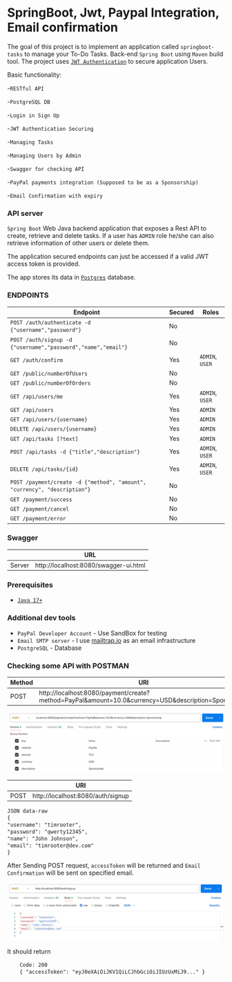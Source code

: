 # SpringBoot, Jwt, Paypal Integration, Email confirmation

The goal of this project is to implement an application called `springboot-tasks` to manage your To-Do Tasks. Back-end `Spring Boot` using `Maven` build tool. The project uses [`JWT Authentication`](https://en.wikipedia.org/wiki/JSON_Web_Token) to secure application Users.

Basic functionality:

-`RESTful API`

-`PostgreSQL DB`

-`Login in Sign Up`

-`JWT Authentication Securing`

-`Managing Tasks`

-`Managing Users by Admin`

-`Swagger for checking API`

-`PayPal payments integration (Supposed to be as a Sponsorship)`

-`Email Confirmation with expiry`


### API server

  `Spring Boot` Web Java backend application that exposes a Rest API to create, retrieve and delete tasks. If a user has `ADMIN` role he/she can also retrieve information of other users or delete them.

  The application secured endpoints can just be accessed if a valid JWT access token is provided.

  The app stores its data in [`Postgres`](https://www.postgresql.org/) database.

### ENDPOINTS

| Endpoint                                                                 | Secured | Roles           |
|--------------------------------------------------------------------------|---------|-----------------|
| `POST /auth/authenticate -d {"username","password"}`                     | No      |                 |
| `POST /auth/signup -d {"username","password","name","email"}`            | No      |                 |
| `GET /auth/confirm`                                                      | Yes     | `ADMIN`, `USER` |
| `GET /public/numberOfUsers`                                              | No      |                 |
| `GET /public/numberOfOrders`                                             | No      |                 |
| `GET /api/users/me`                                                      | Yes     | `ADMIN`, `USER` |
| `GET /api/users`                                                         | Yes     | `ADMIN`         |
| `GET /api/users/{username}`                                              | Yes     | `ADMIN`         |
| `DELETE /api/users/{username}`                                           | Yes     | `ADMIN`         |
| `GET /api/tasks [?text]`                                                 | Yes     | `ADMIN`         |
| `POST /api/tasks -d {"title","description"}`                             | Yes     | `ADMIN`, `USER` |
| `DELETE /api/tasks/{id}`                                                 | Yes     | `ADMIN`, `USER` |
| `POST /payment/create -d {"method", "amount", "currency", "description"}` | No      |                 |
| `GET /payment/success`                                                   | No      |                 |
| `GET /payment/cancel`                                                    | No      |                 |
| `GET /payment/error`                                                     | No      |                 |

### Swagger
|        | URL                                   | 
|--------| ------------------------------------- | 
| Server | http://localhost:8080/swagger-ui.html |                                                                                            |

### Prerequisites

- [`Java 17+`](https://www.oracle.com/java/technologies/downloads/#java17)

### Additional dev tools

- `PayPal Developer Account` - Use SandBox for testing
- `Email SMTP server` - I use [mailtrap.io](https://mailtrap.io) as an email infrastructure
- `PostgreSQL` - Database

### Checking some API with POSTMAN

| Method | URI                                                                                                 | 
|--------|-----------------------------------------------------------------------------------------------------| 
| POST   | http://localhost:8080/payment/create?method=PayPal&amount=10.0&currency=USD&description=Sponsorship | 

![img.png](img.png)

|      | URI                                                                                                | 
|------|----------------------------------------------------------------------------------------------------| 
| POST | http://localhost:8080/auth/signup | 
```
JSON data-raw 
{
"username": "timrooter",
"password": "qwerty12345",
"name": "John Johnson",
"email": "timrooter@dev.com"
}
```
After Sending POST request, `accessToken` will be returned and `Email Confirmation` will be sent on specified email.

![img_1.png](img_1.png)

It should return
```
    Code: 200
    { "accessToken": "eyJ0eXAiOiJKV1QiLCJhbGciOiJIUzUxMiJ9..." }
```



